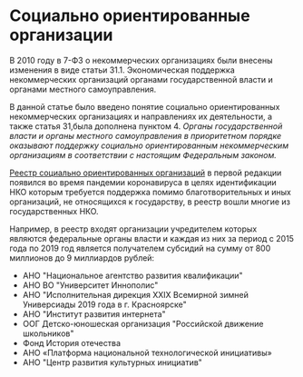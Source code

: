 # Социально ориентированные организации

В 2010 году в 7-ФЗ о некоммерческих организациях были внесены изменения в виде статьи 31.1. Экономическая поддержка некоммерческих организаций органами государственной власти и органами местного самоуправления.

В данной статье было введено понятие социально ориентированных некоммерческих организациях и направлениях их деятельности, а также статья 31,была дополнена пунктом 4. _Органы государственной власти и органы местного самоуправления в приоритетном порядке оказывают поддержку социально ориентированным некоммерческим организациям в соответствии с настоящим Федеральным законом._

[Реестр социально ориентированных организаций](https://data.economy.gov.ru/analytics/sonko) в первой редакции появился во время пандемии коронавируса в целях идентификации НКО которым требуется поддержка помимо благотворительных и иных организаций, не относящихся к государству, в реестр вошли многие из государственных НКО.

Например, в реестр входят организации учредителем которых являются федеральные органы власти и каждая из них за период с 2015 года по 2019 год является получателем субсидий на сумму от 800 миллионов до 9 миллиардов рублей:

- АНО "Национальное агентство развития квалификации"
- АНО ВО "Университет Иннополис"
- АНО "Исполнительная дирекция XXIX Всемирной зимней Универсиады 2019 года в г. Красноярске"
- АНО "Институт развития интернета"
- ООГ Детско-юношеская организация "Российской движение школьников"
- Фонд История отечества
- АНО «Платформа национальной технологической инициативы»
- АНО "Центр развития культурных инициатив"
